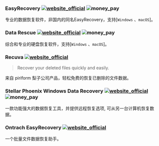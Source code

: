 ###  EasyRecovery [![website_official](https://gitbook07.oss-cn-hangzhou.aliyuncs.com/website_official.svg)](http://www.krollontrack.com/data-recovery/recovery-software/ ) ![money_pay](https://gitbook07.oss-cn-hangzhou.aliyuncs.com/money_pay.svg)

专业的数据恢复软件，非国内的同名EasyRecovery，支持[`Windows` 、`macOS`]。

###  Data Rescue [![website_official](https://gitbook07.oss-cn-hangzhou.aliyuncs.com/website_official.svg)](https://www.prosofteng.com/datarescuepc3/) ![money_pay](https://gitbook07.oss-cn-hangzhou.aliyuncs.com/money_pay.svg)

综合和专业的硬盘恢复软件，支持[`Windows` 、`macOS`]。

### Recuva  [![website_official](https://gitbook07.oss-cn-hangzhou.aliyuncs.com/website_official.svg)](https://www.piriform.com/recuva)

> Recover your deleted files quickly and easily.

来自 piriform 梨子公司产品，轻松免费的恢复已删除的文件数据。

###  Stellar Phoenix Windows Data Recovery [![website_official](https://gitbook07.oss-cn-hangzhou.aliyuncs.com/website_official.svg)](http://www.stellarinfo.com/windows-data-recovery.php) ![money_pay](https://gitbook07.oss-cn-hangzhou.aliyuncs.com/money_pay.svg)

一款功能强大的数据恢复工具，并提供远程恢复选项, 可从另一台计算机恢复数据。

### Ontrach EasyRecovery  [![website_official](https://gitbook07.oss-cn-hangzhou.aliyuncs.com/website_official.svg)](http://www.krollontrack.com/data-recovery/recovery-software/)

一个批量文件数据恢复助手。


